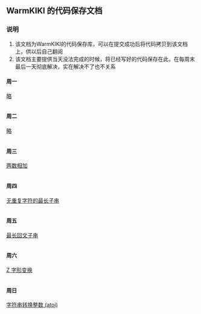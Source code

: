 ## WarmKIKI 的代码保存文档
### 说明
1. 该文档为WarmKIKI的代码保存库，可以在提交成功后将代码拷贝到该文档上，供以后自己翻阅  
2. 该文档主要提供当天没法完成的时候，将已经写好的代码保存在此，在每周末最后一天彻底解决，实在解决不了也不关系
#### 周一
[略]()
```

```
#### 周二
[略]()
```

```
#### 周三
[两数相加](https://leetcode-cn.com/problems/add-two-numbers/)
```

```
#### 周四
[无重复字符的最长子串](https://leetcode-cn.com/problems/longest-substring-without-repeating-characters/)
```

```
#### 周五
[最长回文子串](https://leetcode-cn.com/problems/longest-palindromic-substring/)
```

```
#### 周六
[Z 字形变换](https://leetcode-cn.com/problems/zigzag-conversion/)
```

```
#### 周日
[字符串转换整数 (atoi)](https://leetcode-cn.com/problems/string-to-integer-atoi/)
```

```
